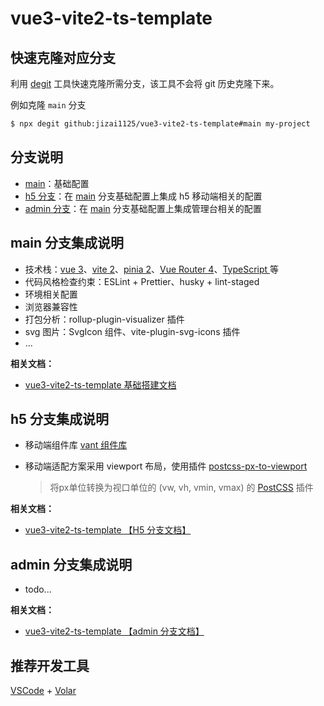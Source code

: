 # vue3-vite2-ts-template

## 快速克隆对应分支

利用 [degit](https://github.com/Rich-Harris/degit) 工具快速克隆所需分支，该工具不会将 git 历史克隆下来。

例如克隆 `main` 分支

```bash
$ npx degit github:jizai1125/vue3-vite2-ts-template#main my-project
```

## 分支说明

- [main](https://github.com/jizai1125/vue3-vite2-ts-template/tree/main)：基础配置
- [h5 分支](https://github.com/jizai1125/vue3-vite2-ts-template/tree/h5)：在 [main](https://github.com/jizai1125/vue3-vite2-ts-template/tree/main) 分支基础配置上集成 h5 移动端相关的配置
- [admin 分支](https://github.com/jizai1125/vue3-vite2-ts-template/tree/admin)：在 [main](https://github.com/jizai1125/vue3-vite2-ts-template/tree/main) 分支基础配置上集成管理台相关的配置

## main 分支集成说明

- 技术栈：[vue 3](https://v3.cn.vuejs.org/guide/introduction.html)、[vite 2](https://cn.vitejs.dev/guide/)、[pinia 2](https://pinia.vuejs.org/introduction.html)、[Vue Router 4](https://next.router.vuejs.org/zh/introduction.html)、[TypeScript ](https://www.typescriptlang.org/)等
- 代码风格检查约束：ESLint + Prettier、husky + lint-staged
- 环境相关配置
- 浏览器兼容性
- 打包分析：rollup-plugin-visualizer 插件
- svg 图片：SvgIcon 组件、vite-plugin-svg-icons 插件
- ...

**相关文档：**

- [vue3-vite2-ts-template 基础搭建文档](https://jizai-.notion.site/vue3-vite2-ts-template-8655943992f14b34a1582e02f26b5eba)

## h5 分支集成说明

- 移动端组件库 [vant 组件库](https://vant-contrib.gitee.io/vant/v3/#/zh-CN/quickstart)

- 移动端适配方案采用 viewport 布局，使用插件 [postcss-px-to-viewport](https://github.com/evrone/postcss-px-to-viewport)

  > 将px单位转换为视口单位的 (vw, vh, vmin, vmax) 的 [PostCSS](https://github.com/postcss/postcss) 插件

**相关文档：**

- [vue3-vite2-ts-template 【H5 分支文档】](https://jizai-.notion.site/vue3-vite2-ts-template-H5-59684b7e415949b6939c7afe2ceb73fd)

## admin 分支集成说明

- todo...

**相关文档：**

- [vue3-vite2-ts-template 【admin 分支文档】](https://jizai-.notion.site/vue3-vite2-ts-template-admin-b9a4e222c4f84cb6b6db6df07ff0e862)

## 推荐开发工具

[VSCode](https://code.visualstudio.com/) + [Volar](https://marketplace.visualstudio.com/items?itemName=johnsoncodehk.volar)
